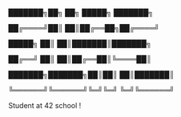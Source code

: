 ███████╗██╗     ██╗ █████╗ ███████╗

██╔════╝██║     ██║██╔══██╗██╔════╝

█████╗  ██║     ██║███████║███████╗

██╔══╝  ██║     ██║██╔══██║╚════██║

███████╗███████╗██║██║  ██║███████║

╚══════╝╚══════╝╚═╝╚═╝  ╚═╝╚══════╝
                                                                                               
Student at 42 school !
